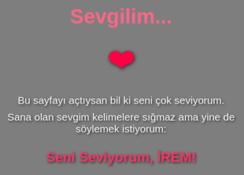 <!DOCTYPE html>
<html lang="tr">
<head>
  <meta charset="UTF-8" />
  <meta name="viewport" content="width=device-width, initial-scale=1" />
  <meta name="description" content="Bu sayfa sana olan sevgimi anlatmak için var." />
  <meta name="keywords" content="Aşk, Seni Seviyorum, [Sevgilinin Adı], Aşk Mesajı, Romantik" />
  <title>Sana Bir Sözüm Var</title>
  <style>
    /*https://raw.githubusercontent.com/enesberkay2002-droid/qwera/08b391a379c0333ecf081817bf91a1efb52eb57d/WhatsApp%20Image%202025-08-05%20at%2015.22.38.jpeg*/
    body {
      margin: 0;
      padding: 50px;
      font-family: 'Arial', sans-serif;
      color: #fff;
      text-align: center;
      background-image: url('[FOTOĞRAF_URL]');
      background-size: cover;
      background-position: center;
      background-repeat: no-repeat;
      /* Üstüne hafif karartma efekti için: */
      position: relative;
      min-height: 100vh;
    }
    /* Karartma katmanı */
    body::before {
      content: "";
      position: fixed;
      top: 0; left: 0; right: 0; bottom: 0;
      background: rgba(0,0,0,0.5); /* Siyah yarı saydam */
      z-index: 0;
    }
    /* İçerik */
    .content {
      position: relative;
      z-index: 1;
      max-width: 600px;
      margin: 0 auto;
    }
    h1 {
      color: #ff6688;
      font-size: 3em;
      margin-bottom: 10px;
    }
    p {
      font-size: 1.5em;
      margin: 10px 0;
      text-shadow: 2px 2px 5px rgba(0,0,0,0.7);
    }
    h2 {
      color: #ff99aa;
      font-size: 2em;
      text-shadow: 2px 2px 5px rgba(0,0,0,0.7);
      margin-top: 30px;
    }
    .heart {
      font-size: 4em;
      color: #ff0044;
      margin: 20px 0;
      animation: pulse 1s infinite;
      text-shadow: 2px 2px 8px rgba(0,0,0,0.7);
    }
    @keyframes pulse {
      0% { transform: scale(1); }
      50% { transform: scale(1.2); }
      100% { transform: scale(1); }
    }
  </style>
</head>
<body>
  <div class="content">
    <h1>Sevgilim...</h1>
    <div class="heart">❤️</div>
    <p>Bu sayfayı açtıysan bil ki seni çok seviyorum.</p>
    <p>Sana olan sevgim kelimelere sığmaz ama yine de söylemek istiyorum:</p>
    <h2 style="color: #ff3366;">Seni Seviyorum, İREM!</h2>
  </div>
</body>
</html>
